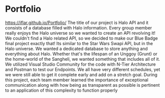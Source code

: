 # Portfolio
https://iflar.github.io/Portfolio/
The title of our project is Halo API and it consists of a database filled with Halo information. Every group member really enjoys the Halo universe so we wanted to create an API revolving it! We couldn't find a Halo related API, so we decided to make our Blue Badge final project exactly that! Its similar to the Star Wars Swapi API, but in the Halo universe.
We wanted a dedicated database to store anything and everything about Halo. Whether that's the lifespan of an Unggoy (Grunt) or the home-world of the Sangheli, we wanted something that includes all of it. We utilized Visual Studio Community for the code with N-Tier Architecture and Postman to test our Endpoints.
We all have very different schedules, yet we were still able to get it complete early and add on a stretch goal. During this project, each team member learned the importance of exceptional communication along with how being as transparent as possible is pertinent to an application of this complexity to function properly
